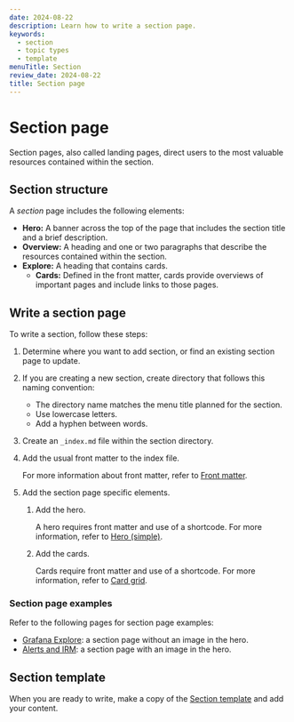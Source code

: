 ```yaml
---
date: 2024-08-22
description: Learn how to write a section page.
keywords:
  - section
  - topic types
  - template
menuTitle: Section
review_date: 2024-08-22
title: Section page
---
```


# Section page

Section pages, also called landing pages, direct users to the most valuable resources contained within the section.

## Section structure

A _section_ page includes the following elements:

- **Hero:** A banner across the top of the page that includes the section title and a brief description.
- **Overview:** A heading and one or two paragraphs that describe the resources contained within the section.
- **Explore:** A heading that contains cards.
  - **Cards:** Defined in the front matter, cards provide overviews of important pages and include links to those pages.

## Write a section page

To write a section, follow these steps:

1. Determine where you want to add section, or find an existing section page to update.
1. If you are creating a new section, create directory that follows this naming convention:

   - The directory name matches the menu title planned for the section.
   - Use lowercase letters.
   - Add a hyphen between words.

1. Create an `_index.md` file within the section directory.
1. Add the usual front matter to the index file.

   For more information about front matter, refer to [Front matter](https://grafana.com/docs/writers-toolkit/write/front-matter/).

1. Add the section page specific elements.

   1. Add the hero.

      A hero requires front matter and use of a shortcode.
      For more information, refer to [Hero (simple)](https://grafana.com/docs/writers-toolkit/write/shortcodes/#hero-simple).

   1. Add the cards.

      Cards require front matter and use of a shortcode.
      For more information, refer to [Card grid](https://grafana.com/docs/writers-toolkit/write/shortcodes/#card-grid).

### Section page examples

Refer to the following pages for section page examples:

- [Grafana Explore](https://grafana.com/docs/grafana/latest/explore/): a section page without an image in the hero.
- [Alerts and IRM](https://grafana.com/docs/grafana-cloud/alerting-and-irm/): a section page with an image in the hero.

## Section template

When you are ready to write, make a copy of the [Section template](https://github.com/grafana/writers-toolkit/blob/main/docs/static/templates/section-template.md) and add your content.
